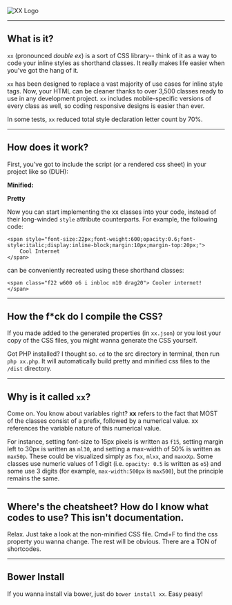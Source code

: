 ![XX Logo](http://austinbillings.com/projects/Xx.png)

***
## What is it?

`xx` (pronounced <i>double ex</i>) is a sort of CSS library-- think of it as a way to code your inline styles as shorthand classes. It really makes life easier when you've got the hang of it.

`xx` has been designed to replace a vast majority of use cases for inline style tags. Now, your HTML can be cleaner thanks to over 3,500 classes ready to use in any development project. `xx` includes mobile-specific versions of every class as well, so coding responsive designs is easier than ever.

In some tests, `xx` reduced total style declaration letter count by 70%.

***

## How does it work?

First, you've got to include the script (or a rendered css sheet) in your project like so (DUH):

**Minified:**
    <link rel="stylesheet" type="text/css" href="/path/to/xx/dist/xx.min.css">

**Pretty**
    <link rel="stylesheet" type="text/css" href="/path/to/xx/dist/xx.css">

Now you can start implementing the xx classes into your code, instead of their long-winded `style` attribute counterparts. For example, the following code:

    <span style="font-size:22px;font-weight:600;opacity:0.6;font-style:italic;display:inline-block;margin:10px;margin-top:20px;">
        Cool Internet
    </span>

can be conveniently recreated using these shorthand classes:

    <span class="f22 w600 o6 i inbloc m10 drag20"> Cooler internet! </span>

***


## How the f*ck do I compile the CSS?

If you made added to the generated properties (in `xx.json`) or you lost your copy of the CSS files, you might wanna generate the CSS yourself.

Got PHP installed? I thought so. `cd` to the src directory in terminal, then run `php xx.php`. It will automatically build pretty and minified css files to the `/dist` directory.

***


## Why is it called `xx`?

Come on. You know about variables right? **xx** refers to the fact that MOST of the classes consist of a prefix, followed by a numerical value. xx references the variable nature of this numerical value.

For instance, setting font-size to 15px pixels is written as `f15`, setting margin left to 30px is written as `ml30`, and setting a max-width of 50% is written as `max50p`. These could be visualized simply as `fxx`, `mlxx`, and `maxxXp`. Some classes use numeric values of 1 digit (i.e. `opacity: 0.5` is written as `o5`) and some use 3 digits (for example, `max-width:500px` is `max500`), but the principle remains the same.

***

## Where's the cheatsheet? How do I know what codes to use? This isn't documentation.

Relax. Just take a look at the non-minified CSS file. Cmd+F to find the css property you wanna change. The rest will be obvious. There are a TON of shortcodes.

***

## Bower Install

If you wanna install via bower, just do `bower install xx`. Easy peasy!
